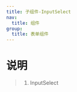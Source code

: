 ```yaml
---
title: 子组件-InputSelect
nav:
  title: 组件
group:
  title: 表单组件
---
```


# 说明

> 1. InputSelect

<code src="./index.tsx"></code>

<API ></API>

